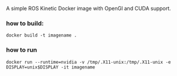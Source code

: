 A simple ROS Kinetic Docker image with OpenGl and CUDA support.

### how to build:
`docker build -t imagename .`


### how to run 
`docker run --runtime=nvidia -v /tmp/.X11-unix:/tmp/.X11-unix -e DISPLAY=unix$DISPLAY -it imagename`

